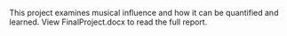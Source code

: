This project examines musical influence and how it can be quantified and learned. View FinalProject.docx to read the full report.

